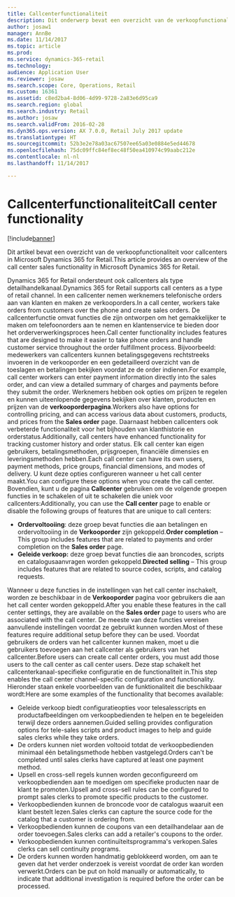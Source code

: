 ```yaml
---
title: Callcenterfunctionaliteit
description: Dit onderwerp bevat een overzicht van de verkoopfunctionaliteit voor callcenters in Microsoft Dynamics 365 for Retail.
author: josaw1
manager: AnnBe
ms.date: 11/14/2017
ms.topic: article
ms.prod: 
ms.service: dynamics-365-retail
ms.technology: 
audience: Application User
ms.reviewer: josaw
ms.search.scope: Core, Operations, Retail
ms.custom: 16361
ms.assetid: c8ed2ba4-8d06-4d99-9728-2a83e6d95ca9
ms.search.region: global
ms.search.industry: Retail
ms.author: josaw
ms.search.validFrom: 2016-02-28
ms.dyn365.ops.version: AX 7.0.0, Retail July 2017 update
ms.translationtype: HT
ms.sourcegitcommit: 52b3e2e78a03ac67507ee65a03e0884e5ed44678
ms.openlocfilehash: 75dc09ffc84ef8ec48f50ea410974c99aabc212e
ms.contentlocale: nl-nl
ms.lasthandoff: 11/14/2017

---
```


# <a name="call-center-functionality"></a><span data-ttu-id="a36ac-103">Callcenterfunctionaliteit</span><span class="sxs-lookup"><span data-stu-id="a36ac-103">Call center functionality</span></span>

[!include[banner](includes/banner.md)]


<span data-ttu-id="a36ac-104">Dit artikel bevat een overzicht van de verkoopfunctionaliteit voor callcenters in Microsoft Dynamics 365 for Retail.</span><span class="sxs-lookup"><span data-stu-id="a36ac-104">This article provides an overview of the call center sales functionality in Microsoft Dynamics 365 for Retail.</span></span>

<span data-ttu-id="a36ac-105">Dynamics 365 for Retail ondersteunt ook callcenters als type detailhandelkanaal.</span><span class="sxs-lookup"><span data-stu-id="a36ac-105">Dynamics 365 for Retail supports call centers as a type of retail channel.</span></span> <span data-ttu-id="a36ac-106">In een callcenter nemen werknemers telefonische orders aan van klanten en maken ze verkooporders.</span><span class="sxs-lookup"><span data-stu-id="a36ac-106">In a call center, workers take orders from customers over the phone and create sales orders.</span></span> <span data-ttu-id="a36ac-107">De callcenterfunctie omvat functies die zijn ontworpen om het gemakkelijker te maken om telefoonorders aan te nemen en klantenservice te bieden door het orderverwerkingsproces heen.</span><span class="sxs-lookup"><span data-stu-id="a36ac-107">Call center functionality includes features that are designed to make it easier to take phone orders and handle customer service throughout the order fulfillment process.</span></span> <span data-ttu-id="a36ac-108">Bijvoorbeeld: medewerkers van callcenters kunnen betalingsgegevens rechtstreeks invoeren in de verkooporder en een gedetailleerd overzicht van de toeslagen en betalingen bekijken voordat ze de order indienen.</span><span class="sxs-lookup"><span data-stu-id="a36ac-108">For example, call center workers can enter payment information directly into the sales order, and can view a detailed summary of charges and payments before they submit the order.</span></span> <span data-ttu-id="a36ac-109">Werknemers hebben ook opties om prijzen te regelen en kunnen uiteenlopende gegevens bekijken over klanten, producten en prijzen van de **verkooporderpagina**.</span><span class="sxs-lookup"><span data-stu-id="a36ac-109">Workers also have options for controlling pricing, and can access various data about customers, products, and prices from the **Sales order** page.</span></span> <span data-ttu-id="a36ac-110">Daarnaast hebben callcenters ook verbeterde functionaliteit voor het bijhouden van klanthistorie en orderstatus.</span><span class="sxs-lookup"><span data-stu-id="a36ac-110">Additionally, call centers have enhanced functionality for tracking customer history and order status.</span></span> <span data-ttu-id="a36ac-111">Elk call center kan eigen gebruikers, betalingsmethoden, prijsgroepen, financiële dimensies en leveringsmethoden hebben.</span><span class="sxs-lookup"><span data-stu-id="a36ac-111">Each call center can have its own users, payment methods, price groups, financial dimensions, and modes of delivery.</span></span> <span data-ttu-id="a36ac-112">U kunt deze opties configureren wanneer u het call center maakt.</span><span class="sxs-lookup"><span data-stu-id="a36ac-112">You can configure these options when you create the call center.</span></span> <span data-ttu-id="a36ac-113">Bovendien, kunt u de pagina **Callcenter** gebruiken om de volgende groepen functies in te schakelen of uit te schakelen die uniek voor callcenters:</span><span class="sxs-lookup"><span data-stu-id="a36ac-113">Additionally, you can use the **Call center** page to enable or disable the following groups of features that are unique to call centers:</span></span>

-   <span data-ttu-id="a36ac-114">**Ordervoltooiing**: deze groep bevat functies die aan betalingen en ordervoltooiing in de **Verkooporder** zijn gekoppeld.</span><span class="sxs-lookup"><span data-stu-id="a36ac-114">**Order completion** – This group includes features that are related to payments and order completion on the **Sales order** page.</span></span>
-   <span data-ttu-id="a36ac-115">**Geleide verkoop:** deze groep bevat functies die aan broncodes, scripts en catalogusaanvragen worden gekoppeld.</span><span class="sxs-lookup"><span data-stu-id="a36ac-115">**Directed selling** – This group includes features that are related to source codes, scripts, and catalog requests.</span></span>

<span data-ttu-id="a36ac-116">Wanneer u deze functies in de instellingen van het call center inschakelt, worden ze beschikbaar in de **Verkooporder** pagina voor gebruikers die aan het call center worden gekoppeld.</span><span class="sxs-lookup"><span data-stu-id="a36ac-116">After you enable these features in the call center settings, they are available on the **Sales order** page to users who are associated with the call center.</span></span> <span data-ttu-id="a36ac-117">De meeste van deze functies vereisen aanvullende instellingen voordat ze gebruikt kunnen worden.</span><span class="sxs-lookup"><span data-stu-id="a36ac-117">Most of these features require additional setup before they can be used.</span></span> <span data-ttu-id="a36ac-118">Voordat gebruikers de orders van het callcenter kunnen maken, moet u die gebruikers toevoegen aan het callcenter als gebruikers van het callcenter.</span><span class="sxs-lookup"><span data-stu-id="a36ac-118">Before users can create call center orders, you must add those users to the call center as call center users.</span></span> <span data-ttu-id="a36ac-119">Deze stap schakelt het callcenterkanaal-specifieke configuratie en de functionaliteit in.</span><span class="sxs-lookup"><span data-stu-id="a36ac-119">This step enables the call center channel-specific configuration and functionality.</span></span> <span data-ttu-id="a36ac-120">Hieronder staan enkele voorbeelden van de funktionaliteit die beschikbaar wordt:</span><span class="sxs-lookup"><span data-stu-id="a36ac-120">Here are some examples of the functionality that becomes available:</span></span>

-   <span data-ttu-id="a36ac-121">Geleide verkoop biedt configuratieopties voor telesalesscripts en productafbeeldingen om verkoopbedienden te helpen en te begeleiden terwijl deze orders aannemen.</span><span class="sxs-lookup"><span data-stu-id="a36ac-121">Guided selling provides configuration options for tele-sales scripts and product images to help and guide sales clerks while they take orders.</span></span>
-   <span data-ttu-id="a36ac-122">De orders kunnen niet worden voltooid totdat de verkoopbedienden minimaal één betalingsmethode hebben vastgelegd.</span><span class="sxs-lookup"><span data-stu-id="a36ac-122">Orders can't be completed until sales clerks have captured at least one payment method.</span></span>
-   <span data-ttu-id="a36ac-123">Upsell en cross-sell regels kunnen worden geconfigureerd om verkoopbedienden aan te moedigen om specifieke producten naar de klant te promoten.</span><span class="sxs-lookup"><span data-stu-id="a36ac-123">Upsell and cross-sell rules can be configured to prompt sales clerks to promote specific products to the customer.</span></span>
-   <span data-ttu-id="a36ac-124">Verkoopbedienden kunnen de broncode voor de catalogus waaruit een klant bestelt lezen.</span><span class="sxs-lookup"><span data-stu-id="a36ac-124">Sales clerks can capture the source code for the catalog that a customer is ordering from.</span></span>
-   <span data-ttu-id="a36ac-125">Verkoopbedienden kunnen de coupons van een detailhandelaar aan de order toevoegen.</span><span class="sxs-lookup"><span data-stu-id="a36ac-125">Sales clerks can add a retailer's coupons to the order.</span></span>
-   <span data-ttu-id="a36ac-126">Verkoopbedienden kunnen continuïteitsprogramma's verkopen.</span><span class="sxs-lookup"><span data-stu-id="a36ac-126">Sales clerks can sell continuity programs.</span></span>
-   <span data-ttu-id="a36ac-127">De orders kunnen worden handmatig geblokkeerd worden, om aan te geven dat het verder onderzoek is vereist voordat de order kan worden verwerkt.</span><span class="sxs-lookup"><span data-stu-id="a36ac-127">Orders can be put on hold manually or automatically, to indicate that additional investigation is required before the order can be processed.</span></span>





